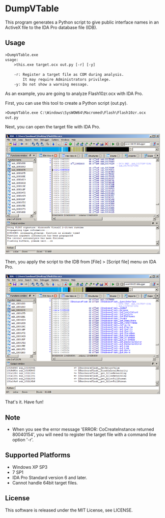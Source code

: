 DumpVTable
==========

This program generates a Python script to give public interface names in an ActiveX file to the IDA Pro database file (IDB).

Usage
-----------------
    >DumpVTable.exe
    usage:
        >this.exe target.ocx out.py [-r] [-y]

        -r: Register a target file as COM during analysis.
            It may require Administrators privilege.
        -y: Do not show a warning message.

As an example, you are going to analyze Flash10zr.ocx with IDA Pro. 

First, you can use this tool to create a Python script (out.py).

    >DumpVTable.exe C:\Windows\SysWOW64\Macromed\Flash\Flash10zr.ocx out.py

Next, you can open the target file with IDA Pro.

![Before](/img/before.png)

Then, you apply the script to the IDB from [File] > [Script file] menu on IDA Pro.

![After](/img/after.png)

That's it. Have fun! 


Note
-----------------
- When you see the error message 'ERROR: CoCreateInstance returned 80040154', you will need to register the target file with a command line option '-r'.


Supported Platforms
-----------------
- Windows XP SP3 
- 7 SP1
- IDA Pro Standard version 6 and later.
- Cannot handle 64bit target files.

License
-----------------
This software is released under the MIT License, see LICENSE.
